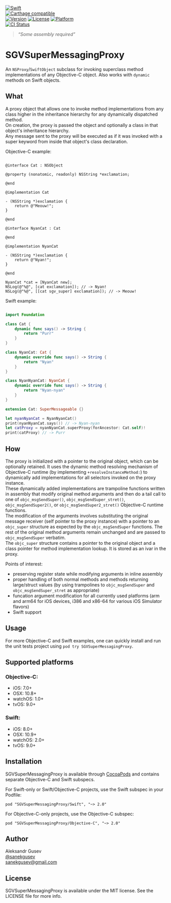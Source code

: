[![Swift](https://img.shields.io/badge/swift-2.2-orange.svg?style=flat)](https://developer.apple.com/swift/)  
[![Carthage compatible](https://img.shields.io/badge/Carthage-compatible-4BC51D.svg?style=flat)](https://github.com/Carthage/Carthage)  
[![Version](https://img.shields.io/cocoapods/v/Anthology.svg?style=flat)](http://cocoapods.org/pods/SGVSuperMessagingProxy)
[![License](https://img.shields.io/cocoapods/l/Anthology.svg?style=flat)](http://cocoapods.org/pods/SGVSuperMessagingProxy)
[![Platform](https://img.shields.io/cocoapods/p/Anthology.svg?style=flat)](http://cocoapods.org/pods/SGVSuperMessagingProxy)  
[![CI Status](http://img.shields.io/travis/sanekgusev/Anthology.svg?style=flat)](https://travis-ci.org/sanekgusev/SGVSuperMessagingProxy)

> *“Some assembly required”*

# SGVSuperMessagingProxy

An `NSProxy`/`SwiftObject` subclass for invoking superclass method implementations of any Objective-C object. Also works with `dynamic` methods on Swift objects.

## What

A proxy object that allows one to invoke method implementations from any class higher in the inheritance hierarchy for any dynamically dispatched method.  
On creation, the proxy is passed the object and optionally a class in that object's inheritance hierarchy.  
Any message sent to the proxy will be executed as if it was invoked with a super keyword from inside that object's class declaration.

Objective-C example:

```objc
  
@interface Cat : NSObject

@property (nonatomic, readonly) NSString *exclamation;

@end

@implementation Cat

- (NSString *)exclamation {
    return @"Meouw!";
}

@end

@interface NyanCat : Cat

@end

@implementation NyanCat

- (NSString *)exclamation {
    return @"Nyan!";
}

@end

NyanCat *cat = [NyanCat new];
NSLog(@"%@", [cat exclamation]); // -> Nyan!
NSLog(@"%@", [[cat sgv_super] exclamation]); // -> Meouw!

```

Swift example:

```swift

import Foundation

class Cat {
    dynamic func says() -> String {
        return "Purr"
    }
}

class NyanCat: Cat {
    dynamic override func says() -> String {
        return "Nyan"
    }
}

class NyanNyanCat: NyanCat {
    dynamic override func says() -> String {
        return "Nyan-nyan"
    }
}

extension Cat: SuperMessageable {}

let nyanNyanCat = NyanNyanCat()
print(nyanNyanCat.says()) // -> Nyan-nyan
let catProxy = nyanNyanCat.superProxy(forAncestor: Cat.self)!
print(catProxy) // -> Purr

```

## How

The proxy is initialized with a pointer to the original object, which can be optionally retained. It uses the dynamic method resolving mechanism of Objective-C runtime (by implementing `+resolveInstanceMethod:`) to dynamically add implementations for all selectors invoked on the proxy instance.  
These dynamically added implementations are trampoline functions written in assembly that modify original method arguments and then do a tail call to one of `objc_msgSendSuper()`, `objc_msgSendSuper_stret()`, `objc_msgSendSuper2()`, or `objc_msgSendSuper2_stret()` Objective-C runtime functions.  
The modification of the arguments involves substituting the original message receiver (self pointer to the proxy instance) with a pointer to an `objc_super` structure as expected by the `objc_msgSendSuper` functions. The rest of the original method arguments remain unchanged and are passed to `objc_msgSendSuper` verbatim.  
The `objc_super` structure contains a pointer to the original object and a class pointer for method implementation lookup. It is stored as an ivar in the proxy.  

Points of interest:
- preserving register state while modifying arguments in inline assembly
- proper handling of both normal methods and methods returning large/struct values (by using trampolines to `objc_msgSendSuper` and `objc_msgSendSuper_stret` as appropriate)
- funcation argument modification for all currently used platforms (arm and arm64 for iOS devices, i386 and x86-64 for various iOS Simulator flavors)
- Swift support

## Usage

For more Objective-C and Swift examples, one can quickly install and run the unit tests project using `pod try SGVSuperMessagingProxy`. 

## Supported platforms

### Objective-C:

- iOS: 7.0+
- OSX: 10.8+
- watchOS: 1.0+
- tvOS: 9.0+

### Swift:

- iOS: 8.0+
- OSX: 10.9+
- watchOS: 2.0+
- tvOS: 9.0+

## Installation

SGVSuperMessagingProxy is available through [CocoaPods](http://cocoapods.org) and contains separate Objective-C and Swift subspecs.

For Swift-only or Swift/Objective-C projects, use the Swift subspec in your Podfile:

    pod "SGVSuperMessagingProxy/Swift", "~> 2.0"

For Objective-C-only projects, use the Objective-C subspec:

    pod "SGVSuperMessagingProxy/Objective-C", "~> 2.0"

## Author

Aleksandr Gusev  
[@sanekgusev](https://twitter.com/sanekgusev)  
[sanekgusev@gmail.com](mailto:sanekgusev@gmail.com)

## License

SGVSuperMessagingProxy is available under the MIT license. See the LICENSE file for more info.

